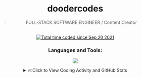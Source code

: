 <div align="center">

<h1 align="center">doodercodes</h1>

<blockquote>FULL-STACK SOFTWARE ENGINEER / Content Creator</blockquote>
<br>
<a href="https://wakatime.com/@ea28f326-2a79-433d-b170-9f4b95b68198"><img src="https://wakatime.com/badge/user/ea28f326-2a79-433d-b170-9f4b95b68198.svg" alt="Total time coded since Sep 20 2021" /></a>

<h3 align="center">Languages and Tools:</h3>

 <p>
    <a href="https://skillicons.dev">
      <img src='https://skillicons.dev/icons?i=html,css,js,nodejs,mysql,mongo,vue,discord,bots,git,md,bash,vscode' />
    </a>
  </p>

<details>
<summary>🔥:Click to View Coding Activity and GitHub Stats</summary>
  GitHub trophies
 <p align="left"> <a href="https://github.com/ryo-ma/github-profile-trophy"><img src="https://github-profile-trophy.vercel.app/?username=doodercodes"  alt="doodercodes" /></a> </p>
GitHub streaks
 <p><img align="center" src="https://github-readme-streak-stats.herokuapp.com/?user=doodercodes&" alt="doodercodes" /></p> 
<!-- GitHub stats -->
<!-- <p>&nbsp;<img align="center" src="https://github-readme-stats.vercel.app/api?username=doctorbraingoop&show_icons=true&locale=en" alt="doctorbraingoop" /></p> -->
<a href="https://wakatime.com/@Saavv"><img src="https://wakatime.com/share/@Saavv/26f3c041-76fc-4a13-91c7-ee99163c77b5.png" /></a>
<a href="https://wakatime.com/@Saavv"><img src="https://wakatime.com/share/@Saavv/b3db3d71-a552-41be-8471-dbb60c5f57d4.png" /></a>
</details>

<!-- <h3>Connect with me:</h3> -->

<!--
[<img align="left" alt="Twitch" width="22px" src="https://raw.githubusercontent.com/rahuldkjain/github-profile-readme-generator/master/src/images/icons/Social/instagram.svg" />][instagram]
[<img align="left" alt="Linkedin" width="22px" src="https://user-images.githubusercontent.com/40189403/139202889-1ef81c4b-4754-42b0-92c1-46ebc81c93bf.png" />][youtube]
[<img align="left" alt="Twitch" width="22px" src="https://user-images.githubusercontent.com/40189403/139219389-375b38b3-1b2a-4ead-8747-3dc6cc251fd9.png" />][twitch]
 [<img align="left" alt="Discord" width="22px" src="https://user-images.githubusercontent.com/40189403/139208883-a661c4ed-7018-4615-9ece-012fa8a343a2.png" />][discord]
[<img align="left" alt="Linkedin" width="22px" src="https://user-images.githubusercontent.com/40189403/139213461-f6497c2a-147f-4c0c-b8e8-61772736d1a2.png" />][linkedin]
[<img align="left" alt="Linkedin" width="22px" src="https://raw.githubusercontent.com/rahuldkjain/github-profile-readme-generator/master/src/images/icons/Social/devto.svg" />][dev.to]
[<img align="left" alt="Linkedin" width="22px" src="https://cdn.hashnode.com/res/hashnode/image/upload/v1611244244346/Y0nrI4kKp.png?auto=compress&w=500" />][hashnode]

[instagram]: https://www.instagram.com/doctorbraingoop/?utm_source=github&utm_medium=banner
[youtube]: https://www.youtube.com/channel/UCGn4EWlzVdAuFpJ8Q_6VNqg
[twitch]: https://www.twitch.tv/doctorbraingoop?utm_source=github&utm_medium=banner
 [discord]: https://discordapp.com/users/763824846219247636/
[linkedin]: https://www.linkedin.com/in/michael-smith-iii-a68056178/?utm_source=github&utm_medium=banner
[dev.to]: https://dev.to/doctorbraingoop?utm_source=github&utm_medium=dev.to
[hashnode]: https://hashnode.com/@Braingoop?utm_source=github&utm_medium=banner
<br>
 -->
